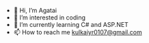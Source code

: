 - 👋 Hi, I’m Agatai
- 👀 I’m interested in coding
- 🌱 I’m currently learning C# and ASP.NET
- 📫 How to reach me kulkaiyr0107@gmail.com
